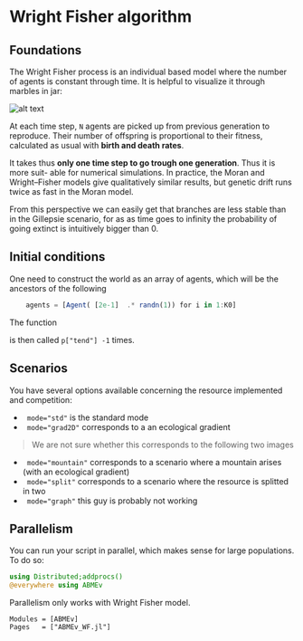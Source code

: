 # Wright  Fisher algorithm
## Foundations

The Wright Fisher process is an individual based model where the number of agents is constant through time. It is helpful to visualize it through marbles in jar:

![alt text](https://upload.wikimedia.org/wikipedia/commons/0/0b/Random_sampling_genetic_drift.svg)

At each time step, ``N`` agents are picked up from previous generation to reproduce. Their number of offspring is proportional to their fitness, calculated as usual with **birth and death rates**.

It takes thus **only one time step to go trough one generation**. Thus it is more suit- able for numerical simulations. In practice, the Moran and Wright–Fisher models give qualitatively similar results, but genetic drift runs twice as fast in the Moran model.


From this perspective we can easily get that branches are less stable than in the Gillepsie scenario, for as as time goes to infinity the probability of going extinct is intuitively bigger than 0.


## Initial conditions
One need to construct the world as an array of agents, which will be the ancestors of the following
```julia
    agents = [Agent( [2e-1]  .* randn(1)) for i in 1:K0]
```
The function

is then called `p["tend"] -1` times.
## Scenarios
You have several options available concerning the resource implemented and competition:
- ``` mode="std"``` is the standard mode
- ``` mode="grad2D"``` corresponds to a an ecological gradient
>We are not sure whether this corresponds to the following two images
- ``` mode="mountain"``` corresponds to a scenario where a mountain arises (with an ecological gradient)
- ``` mode="split"``` corresponds to a scenario where the resource is splitted in two
- ``` mode="graph"``` this guy is probably not working

## Parallelism
You can run your script in parallel, which makes sense for large populations. To do so:
```julia
using Distributed;addprocs()
@everywhere using ABMEv
```
Parallelism only works with Wright Fisher model.


```@autodocs
Modules = [ABMEv]
Pages   = ["ABMEv_WF.jl"]
```
